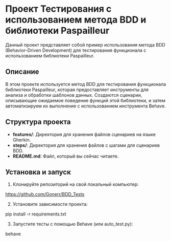 # Проект Тестирования с использованием метода BDD и библиотеки Paspailleur

Данный проект представляет собой пример использования метода BDD (Behavior-Driven Development) для тестирования функционала с использованием библиотеки Paspailleur. 

## Описание

В этом проекте используется метод BDD для тестирования функционала библиотеки Paspailleur, которая предоставляет инструменты для анализа и обработки шаблонов данных. Создаются сценарии, описывающие ожидаемое поведение функций этой библиотеки, и затем автоматизируем их выполнение с использованием инструмента Behave.

## Структура проекта

- **features/**: Директория для хранения файлов сценариев на языке Gherkin.
- **steps/**: Директория для хранения файлов с шагами для сценариев BDD.
- **README.md**: Файл, который вы сейчас читаете.

## Установка и запуск

1. Клонируйте репозиторий на свой локальный компьютер:

https://github.com/Gonerr/BDD_Tests

2. Установите зависимости проекта:

pip install -r requirements.txt

3. Запустите тесты с помощью Behave (или auto_test.py):

behave
